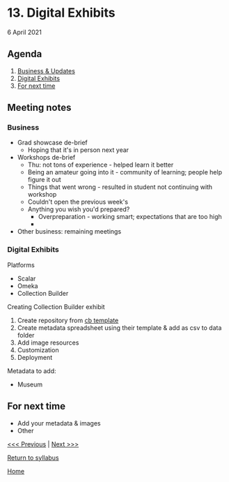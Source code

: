 # 13. Digital Exhibits
6 April 2021

## Agenda
1. [Business & Updates](#meeting-notes)
2. [Digital Exhibits](#digital-exhibits)
3. [For next time](#for-next-time)

## Meeting notes

### Business
- Grad showcase de-brief
  - Hoping that it's in person next year
- Workshops de-brief
  - Thu: not tons of experience - helped learn it better
  - Being an amateur going into it - community of learning; people help figure it out
  - Things that went wrong - resulted in student not continuing with workshop
  - Couldn't open the previous week's
  - Anything you wish you'd prepared?
    - Overpreparation - working smart; expectations that are too high
    -
- Other business: remaining meetings

### Digital Exhibits
Platforms
- Scalar
- Omeka
- Collection Builder

Creating Collection Builder exhibit
1. Create repository from [cb template](https://github.com/CollectionBuilder/collectionbuilder-gh)
2. Create metadata spreadsheet using their template & add as csv to data folder
3. Add image resources
4. Customization
5. Deployment

Metadata to add:
  - Museum


## For next time
- Add your metadata & images
- Other

[<<< Previous]() | [Next >>>]()

[Return to syllabus](../syllabus.md)

[Home](../README.md)

